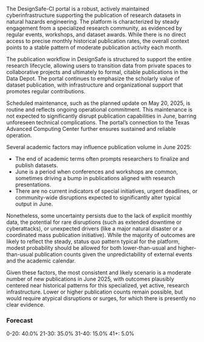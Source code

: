The DesignSafe-CI portal is a robust, actively maintained cyberinfrastructure supporting the publication of research datasets in natural hazards engineering. The platform is characterized by steady engagement from a specialized research community, as evidenced by regular events, workshops, and dataset awards. While there is no direct access to precise monthly historical publication rates, the overall context points to a stable pattern of moderate publication activity each month.

The publication workflow in DesignSafe is structured to support the entire research lifecycle, allowing users to transition data from private spaces to collaborative projects and ultimately to formal, citable publications in the Data Depot. The portal continues to emphasize the scholarly value of dataset publication, with infrastructure and organizational support that promotes regular contributions.

Scheduled maintenance, such as the planned update on May 20, 2025, is routine and reflects ongoing operational commitment. This maintenance is not expected to significantly disrupt publication capabilities in June, barring unforeseen technical complications. The portal’s connection to the Texas Advanced Computing Center further ensures sustained and reliable operation.

Several academic factors may influence publication volume in June 2025:
- The end of academic terms often prompts researchers to finalize and publish datasets.
- June is a period when conferences and workshops are common, sometimes driving a bump in publications aligned with research presentations.
- There are no current indicators of special initiatives, urgent deadlines, or community-wide disruptions expected to significantly alter typical output in June.

Nonetheless, some uncertainty persists due to the lack of explicit monthly data, the potential for rare disruptions (such as extended downtime or cyberattacks), or unexpected drivers (like a major natural disaster or a coordinated mass publication initiative). While the majority of outcomes are likely to reflect the steady, status quo pattern typical for the platform, modest probability should be allowed for both lower-than-usual and higher-than-usual publication counts given the unpredictability of external events and the academic calendar.

Given these factors, the most consistent and likely scenario is a moderate number of new publications in June 2025, with outcomes plausibly centered near historical patterns for this specialized, yet active, research infrastructure. Lower or higher publication counts remain possible, but would require atypical disruptions or surges, for which there is presently no clear evidence.

### Forecast

0-20: 40.0%
21-30: 35.0%
31-40: 15.0%
41+: 5.0%